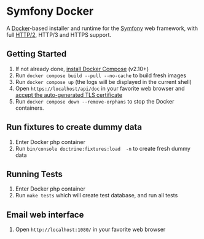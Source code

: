 # Symfony Docker

A [Docker](https://www.docker.com/)-based installer and runtime for the [Symfony](https://symfony.com) web framework, with full [HTTP/2](https://symfony.com/doc/current/weblink.html), HTTP/3 and HTTPS support.

## Getting Started

1. If not already done, [install Docker Compose](https://docs.docker.com/compose/install/) (v2.10+)
2. Run `docker compose build --pull --no-cache` to build fresh images
3. Run `docker compose up` (the logs will be displayed in the current shell)
4. Open `https://localhost/api/doc` in your favorite web browser and [accept the auto-generated TLS certificate](https://stackoverflow.com/a/15076602/1352334)
5. Run `docker compose down --remove-orphans` to stop the Docker containers.

## Run fixtures to create dummy data
1. Enter Docker php container
2. Run `bin/console doctrine:fixtures:load  -n` to create fresh dummy data
## Running Tests
1. Enter Docker php container
2. Run `make tests` which will create test database, and run all tests

## Email web interface
1. Open `http://localhost:1080/` in your favorite web browser

